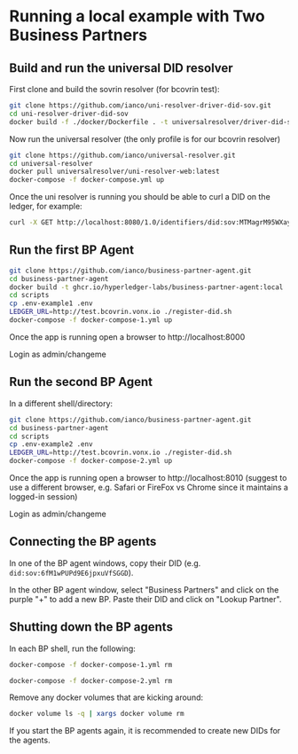 # Running a local example with Two Business Partners

## Build and run the universal DID resolver

First clone and build the sovrin resolver (for bcovrin test):

```bash
git clone https://github.com/ianco/uni-resolver-driver-did-sov.git
cd uni-resolver-driver-did-sov
docker build -f ./docker/Dockerfile . -t universalresolver/driver-did-sov
```

Now run the universal resolver (the only profile is for our bcovrin resolver)

```bash
git clone https://github.com/ianco/universal-resolver.git
cd universal-resolver
docker pull universalresolver/uni-resolver-web:latest
docker-compose -f docker-compose.yml up
```

Once the uni resolver is running you should be able to curl a DID on the ledger, for example:

```bash
curl -X GET http://localhost:8080/1.0/identifiers/did:sov:MTMagrM95WXayAHfwTNY17
```

## Run the first BP Agent

```bash
git clone https://github.com/ianco/business-partner-agent.git
cd business-partner-agent
docker build -t ghcr.io/hyperledger-labs/business-partner-agent:local .
cd scripts
cp .env-example1 .env
LEDGER_URL=http://test.bcovrin.vonx.io ./register-did.sh
docker-compose -f docker-compose-1.yml up
```

Once the app is running open a browser to http://localhost:8000

Login as admin/changeme

## Run the second BP Agent

In a different shell/directory:

```bash
git clone https://github.com/ianco/business-partner-agent.git
cd business-partner-agent
cd scripts
cp .env-example2 .env
LEDGER_URL=http://test.bcovrin.vonx.io ./register-did.sh
docker-compose -f docker-compose-2.yml up
```

Once the app is running open a browser to http://localhost:8010 (suggest to use a different browser, e.g. Safari or FireFox vs Chrome since it maintains a logged-in session)

Login as admin/changeme

## Connecting the BP agents

In one of the BP agent windows, copy their DID (e.g. `did:sov:6fM1wPUPd9E6jpxuVfSGGD`).

In the other BP agent window, select "Business Partners" and click on the purple "+" to add a new BP.  Paste their DID and click on "Lookup Partner".

## Shutting down the BP agents

In each BP shell, run the following:

```bash
docker-compose -f docker-compose-1.yml rm
```

```bash
docker-compose -f docker-compose-2.yml rm
```

Remove any docker volumes that are kicking around:

```bash
docker volume ls -q | xargs docker volume rm
```

If you start the BP agents again, it is recommended to create new DIDs for the agents.
